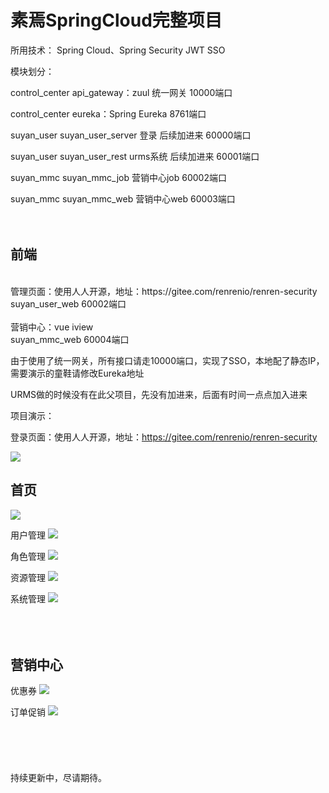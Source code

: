 # 素焉SpringCloud完整项目

所用技术：
Spring Cloud、Spring Security JWT SSO

模块划分：

control_center api_gateway：zuul 统一网关 10000端口

control_center eureka：Spring Eureka 8761端口

suyan_user suyan_user_server 登录 后续加进来 60000端口

suyan_user suyan_user_rest urms系统 后续加进来 60001端口

suyan_mmc suyan_mmc_job 营销中心job 60002端口

suyan_mmc suyan_mmc_web 营销中心web 60003端口
<br>
<br>
<br>
<h2>前端</h2>
<br>
管理页面：使用人人开源，地址：https://gitee.com/renrenio/renren-security
<br>
suyan_user_web 60002端口
<br>
<br>
营销中心：vue iview
<br>
suyan_mmc_web 60004端口


由于使用了统一网关，所有接口请走10000端口，实现了SSO，本地配了静态IP，需要演示的童鞋请修改Eureka地址

URMS做的时候没有在此父项目，先没有加进来，后面有时间一点点加入进来

项目演示：

登录页面：使用人人开源，地址：https://gitee.com/renrenio/renren-security

<img src="https://github.com/lixaviers/suyan/blob/master/view/1.png" />


<h2>首页</h2>
<img src="https://github.com/lixaviers/suyan/blob/master/view/2.png" />


用户管理
<img src="https://github.com/lixaviers/suyan/blob/master/view/3.png" />


角色管理
<img src="https://github.com/lixaviers/suyan/blob/master/view/4.png" />


资源管理
<img src="https://github.com/lixaviers/suyan/blob/master/view/5.png" />


系统管理
<img src="https://github.com/lixaviers/suyan/blob/master/view/6.png" />
<br>
<br>
<br>
<br>
<h2>营销中心</h2>

优惠券
<img src="https://github.com/lixaviers/suyan/blob/master/view/7.png" />


订单促销
<img src="https://github.com/lixaviers/suyan/blob/master/view/8.png" />
<br>
<br>
<br>
<br>
<br>
<br>
持续更新中，尽请期待。